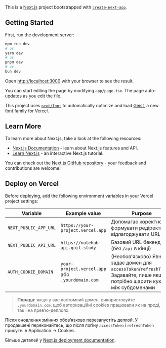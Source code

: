 This is a [Next.js](https://nextjs.org) project bootstrapped with
[`create-next-app`](https://nextjs.org/docs/app/api-reference/cli/create-next-app).

## Getting Started

First, run the development server:

```bash
npm run dev
# or
yarn dev
# or
pnpm dev
# or
bun dev
```

Open [http://localhost:3000](http://localhost:3000) with your browser to see the
result.

You can start editing the page by modifying `app/page.tsx`. The page
auto-updates as you edit the file.

This project uses
[`next/font`](https://nextjs.org/docs/app/building-your-application/optimizing/fonts)
to automatically optimize and load [Geist](https://vercel.com/font), a new font
family for Vercel.

## Learn More

To learn more about Next.js, take a look at the following resources:

- [Next.js Documentation](https://nextjs.org/docs) - learn about Next.js
  features and API.
- [Learn Next.js](https://nextjs.org/learn) - an interactive Next.js tutorial.

You can check out
[the Next.js GitHub repository](https://github.com/vercel/next.js) - your
feedback and contributions are welcome!

## Deploy on Vercel

Before deploying, add the following environment variables in your Vercel project
settings:

| Variable              | Example value                                   | Purpose                                                                                                                      |
| --------------------- | ----------------------------------------------- | ---------------------------------------------------------------------------------------------------------------------------- |
| `NEXT_PUBLIC_APP_URL` | `https://your-project.vercel.app`               | Допомагає коректно формувати редіректи та відлагоджувати URL                                                                 |
| `NEXT_PUBLIC_API_URL` | `https://notehub-api.goit.study`                | Базовий URL бекенда (без `/api` в кінці)                                                                                     |
| `AUTH_COOKIE_DOMAIN`  | `your-project.vercel.app` або `.yourdomain.com` | (Необов'язково) Явно задає домен для `accessToken`/`refreshToken`. Задавайте, лише якщо потрібно шарити куки між субдоменами |

> **Порада:** якщо у вас кастомний домен, використовуйте `.yourdomain.com`, щоб
> авторизаційні cookies працювали як на проді, так і на прев’ю-деплоях.

Після оновлення змінних обов’язково перезапустіть деплой. У продакшені
переконайтесь, що після логіну `accessToken` і `refreshToken` присутні в
Application → Cookies.

Більше деталей у
[Next.js deployment documentation](https://nextjs.org/docs/app/building-your-application/deploying).
